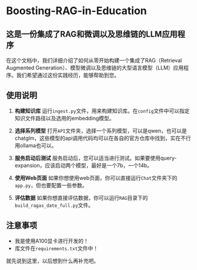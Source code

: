 # Boosting-RAG-in-Education
## 这是一份集成了RAG和微调以及思维链的LLM应用程序

在这个文档中，我们详细介绍了如何从零开始构建一个集成了RAG（Retrieval Augmented Generation）、模型微调以及思维链的大型语言模型（LLM）应用程序。我们希望通过这份实践经历，能够帮助到您。

## 使用说明

1. **构建知识库**
   运行`ingest.py`文件，用来构建知识库。在`config`文件中可以指定知识文件路径以及选用的embedding模型。

2. **选择系列模型**
   打开`API`文件夹，选择一个系列模型，可以是qwen，也可以是chatglm，这些模型的api调用代码均可以在各自的官方仓库中找到，实在不行用ollama也可以。

3. **服务启动后测试**
   服务启动后，您可以适当进行测试。如果要使用query-expansion，应该启动两个模型，最好是一个7b，一个14b。

4. **使用Web页面**
   如果你想使用web页面，你可以直接运行`Chat`文件夹下的`app.py`，但也要配置一些参数。

5. **评估数据**
   如果你想直接评估数据，你可以运行`RAG`目录下的`build_ragas_date_full.py`文件。

## 注意事项

- 我是使用A100显卡进行开发的！
- 库文件在`requirements.txt`文件中！

就先说到这里，以后想到什么再补充吧。

